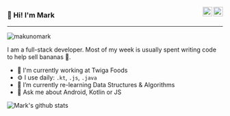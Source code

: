 <a href="https://twitter.com/thatmarc_" target="_blank" rel="nofollow"><img align="right" alt="Mark's Twitter" width="22px" src="https://cdn.jsdelivr.net/npm/simple-icons@v3/icons/twitter.svg" /></a>

<a href="https://www.linkedin.com/in/mark-makuno-188175100" target="_blank" rel="nofollow"><img align="right" alt="Pratik's Linkdein" width="22px" src="https://cdn.jsdelivr.net/npm/simple-icons@v3/icons/linkedin.svg" /></a>

<h3>👋 Hi! I'm Mark</h3>

---

<p align="left"> <img src="https://komarev.com/ghpvc/?username=makunomark&label=Views&color=blue&style=plastic" alt="makunomark"></p>

I am a full-stack developer. Most of my week is usually spent writing code to help sell bananas 🍌. 

- 🏢 I'm currently working at Twiga Foods
- ⚙️ I use daily: `.kt`, `.js`, `.java`
- 🌱 I’m currently re-learning Data Structures & Algorithms
- 💬 Ask me about Android, Kotlin or JS

![Mark's github stats](https://github-readme-stats.vercel.app/api?username=makunomark&show_icons=true&hide_border=true)
